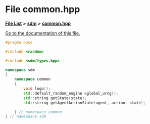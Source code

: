 
# File common.hpp

[**File List**](files.md) **>** [**sdm**](dir_ae1b8d8c3d2627954ba53c22978558f0.md) **>** [**common.hpp**](common_8hpp.md)

[Go to the documentation of this file.](common_8hpp.md) 


````cpp
#pragma once

#include <random>

#include <sdm/types.hpp>

namespace sdm
{
    namespace common
    {
        void logo();
        std::default_random_engine &global_urng();
        std::string getState(state);
        std::string getAgentActionState(agent, action, state);

    } // namespace common
} // namespace sdm
````

